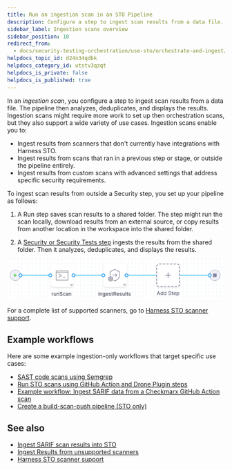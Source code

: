 ```yaml
---
title: Run an ingestion scan in an STO Pipeline
description: Configure a step to ingest scan results from a data file.
sidebar_label: Ingestion scans overview
sidebar_position: 10
redirect_from: 
  - docs/security-testing-orchestration/use-sto/orchestrate-and-ingest/ingest-sarif-data
helpdocs_topic_id: d24n34qdbk
helpdocs_category_id: utstv3qzqt
helpdocs_is_private: false
helpdocs_is_published: true
---
```


In an *ingestion scan*, you configure a step to ingest scan results from a data file. The pipeline then analyzes, deduplicates, and displays the results. Ingestion scans might require more work to set up then orchestration scans, but they also support a wide variety of use cases. Ingestion scans enable you to:

- Ingest results from scanners that don't currently have integrations with Harness STO.
- Ingest results from scans that ran in a previous step or stage, or outside the pipeline entirely.
- Ingest results from custom scans with advanced settings that address specific security requirements.

To ingest scan results from outside a Security step, you set up your pipeline as follows:

1. A Run step saves scan results to a shared folder. The step might run the scan locally, download results from an external source, or copy results from another location in the workspace into the shared folder.

2. A [Security or Security Tests step](/docs/security-testing-orchestration/sto-techref-category/security-step-settings-reference#security-steps-and-scanner-templates-in-sto) ingests the results from the shared folder. Then it analyzes, deduplicates, and displays the results.

![](../static/ingest-scan-results-into-an-sto-pipeline-00.png)

For a complete list of supported scanners, go to [Harness STO scanner support](/docs/security-testing-orchestration/sto-techref-category/security-step-settings-reference#harness-sto-scanner-support).

## Example workflows

Here are some example ingestion-only workflows that target specific use cases:

- [SAST code scans using Semgrep](/docs/security-testing-orchestration/sto-techref-category/semgrep/sast-scan-semgrep)
- [Run STO scans using GitHub Action and Drone Plugin steps](/docs/security-testing-orchestration/use-sto/set-up-sto-pipelines/run-scans-using-github-actions)
- [Example workflow: Ingest SARIF data from a Checkmarx GitHub Action scan](/docs/security-testing-orchestration/sto-techref-category/checkmarx-scanner-reference)
- [Create a build-scan-push pipeline (STO only)](/docs/security-testing-orchestration/use-sto/set-up-sto-pipelines/build-scan-push-workflows/build-scan-push-sto-only)

## See also

- [Ingest SARIF scan results into STO](/docs/security-testing-orchestration/orchestrate-and-ingest/ingestion-workflows/ingest-sarif-data)
- [Ingest Results from unsupported scanners](./ingesting-issues-from-other-scanners.md)
- [Harness STO scanner support](/docs/security-testing-orchestration/sto-techref-category/security-step-settings-reference#harness-sto-scanner-support)
